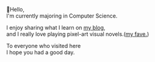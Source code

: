 <!-- [![Solved.ac Profile](http://mazassumnida.wtf/api/v2/generate_badge?boj=cuffyluv)](https://solved.ac/cuffyluv/) -->

💬Hello,  
I'm currently majoring in Computer Science.  

I enjoy sharing what I learn on [my blog](https://cuffyluv.tistory.com/),  
and I really love playing pixel-art visual novels.([my fave.](https://store.steampowered.com/app/447530/VA11_HallA_Cyberpunk_Bartender_Action/))  

To everyone who visited here  
I hope you had a good day.  



<!--
**yeonu0420/yeonu0420** is a ✨ _special_ ✨ repository because its `README.md` (this file) appears on your GitHub profile.

Here are some ideas to get you started:

- 🔭 I’m currently working on ...
- 🌱 I’m currently learning ...
- 👯 I’m looking to collaborate on ...
- 🤔 I’m looking for help with ...
- 💬 Ask me about ...
- 📫 How to reach me: ...
- 😄 Pronouns: ...
- ⚡ Fun fact: ...
-->
